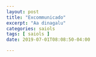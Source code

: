 ```yaml
---
layout: post
title: "Excommunicado"
excerpt: "Aa dinagalu"
categories: saiols
tags: [ saiols ]
date: 2019-07-01T08:08:50-04:00

---
```

